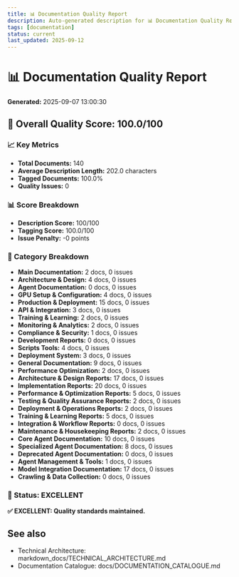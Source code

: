 ```yaml
---
title: 📊 Documentation Quality Report
description: Auto-generated description for 📊 Documentation Quality Report
tags: [documentation]
status: current
last_updated: 2025-09-12
---
```


# 📊 Documentation Quality Report
**Generated:** 2025-09-07 13:00:30

## 🎯 Overall Quality Score: **100.0/100**

### 📈 Key Metrics
- **Total Documents:** 140
- **Average Description Length:** 202.0 characters
- **Tagged Documents:** 100.0%
- **Quality Issues:** 0

### 📊 Score Breakdown
- **Description Score:** 100/100
- **Tagging Score:** 100.0/100
- **Issue Penalty:** -0 points

### 📂 Category Breakdown
- **Main Documentation:** 2 docs, 0 issues
- **Architecture & Design:** 4 docs, 0 issues
- **Agent Documentation:** 0 docs, 0 issues
- **GPU Setup & Configuration:** 4 docs, 0 issues
- **Production & Deployment:** 15 docs, 0 issues
- **API & Integration:** 3 docs, 0 issues
- **Training & Learning:** 2 docs, 0 issues
- **Monitoring & Analytics:** 2 docs, 0 issues
- **Compliance & Security:** 1 docs, 0 issues
- **Development Reports:** 0 docs, 0 issues
- **Scripts Tools:** 4 docs, 0 issues
- **Deployment System:** 3 docs, 0 issues
- **General Documentation:** 9 docs, 0 issues
- **Performance Optimization:** 2 docs, 0 issues
- **Architecture & Design Reports:** 17 docs, 0 issues
- **Implementation Reports:** 20 docs, 0 issues
- **Performance & Optimization Reports:** 5 docs, 0 issues
- **Testing & Quality Assurance Reports:** 2 docs, 0 issues
- **Deployment & Operations Reports:** 2 docs, 0 issues
- **Training & Learning Reports:** 5 docs, 0 issues
- **Integration & Workflow Reports:** 0 docs, 0 issues
- **Maintenance & Housekeeping Reports:** 2 docs, 0 issues
- **Core Agent Documentation:** 10 docs, 0 issues
- **Specialized Agent Documentation:** 8 docs, 0 issues
- **Deprecated Agent Documentation:** 0 docs, 0 issues
- **Agent Management & Tools:** 1 docs, 0 issues
- **Model Integration Documentation:** 17 docs, 0 issues
- **Crawling & Data Collection:** 0 docs, 0 issues

### 🚨 Status: **EXCELLENT**

**✅ EXCELLENT: Quality standards maintained.**

## See also

- Technical Architecture: markdown_docs/TECHNICAL_ARCHITECTURE.md
- Documentation Catalogue: docs/DOCUMENTATION_CATALOGUE.md

